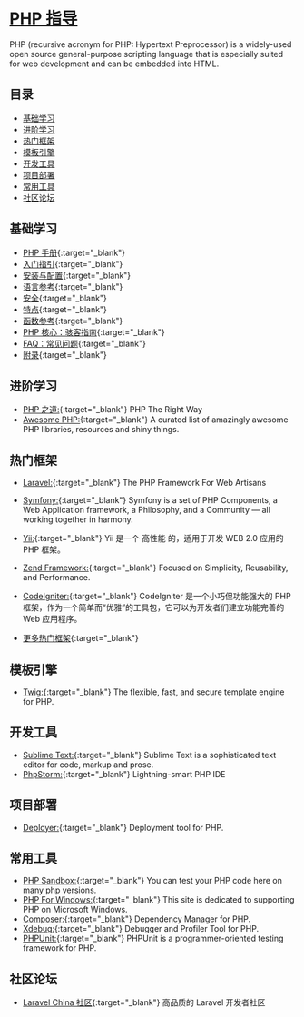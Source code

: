 # [PHP 指导](https://openset.github.io/php-guide/)
PHP (recursive acronym for PHP: Hypertext Preprocessor) is a widely-used open source general-purpose scripting language that is especially suited for web development and can be embedded into HTML.

## 目录
  - [基础学习](#基础学习)
  - [进阶学习](#进阶学习)
  - [热门框架](#热门框架)
  - [模板引擎](#模板引擎)
  - [开发工具](#开发工具)
  - [项目部署](#项目部署)
  - [常用工具](#常用工具)
  - [社区论坛](#社区论坛)

## 基础学习
  - [PHP 手册](http://php.net/manual/zh/){:target="_blank"}
  - [入门指引](http://php.net/manual/zh/getting-started.php){:target="_blank"}
  - [安装与配置](http://php.net/manual/zh/install.php){:target="_blank"}
  - [语言参考](http://php.net/manual/zh/langref.php){:target="_blank"}
  - [安全](http://php.net/manual/zh/security.php){:target="_blank"}
  - [特点](http://php.net/manual/zh/features.php){:target="_blank"}
  - [函数参考](http://php.net/manual/zh/funcref.php){:target="_blank"}
  - [PHP 核心：骇客指南](http://php.net/manual/zh/internals2.php){:target="_blank"}
  - [FAQ：常见问题](http://php.net/manual/zh/faq.php){:target="_blank"}
  - [附录](http://php.net/manual/zh/appendices.php){:target="_blank"}

## 进阶学习
  - [PHP 之道:](http://www.phptherightway.com/){:target="_blank"} PHP The Right Way
  - [Awesome PHP:](https://openset.github.io/awesome-php/){:target="_blank"} A curated list of amazingly awesome PHP libraries, resources and shiny things.

## 热门框架
  - [Laravel:](https://laravel.com/){:target="_blank"} The PHP Framework For Web Artisans
  - [Symfony:](http://symfony.com/){:target="_blank"} Symfony is a set of PHP Components, a Web Application framework, a Philosophy, and a Community — all working together in harmony.
  - [Yii:](http://www.yiiframework.com/){:target="_blank"} Yii 是一个 高性能 的，适用于开发 WEB 2.0 应用的 PHP 框架。
  - [Zend Framework:](https://framework.zend.com/){:target="_blank"} Focused on Simplicity, Reusability, and Performance.
  - [CodeIgniter:](https://codeigniter.org.cn/){:target="_blank"} CodeIgniter 是一个小巧但功能强大的 PHP 框架，作为一个简单而“优雅”的工具包，它可以为开发者们建立功能完善的 Web 应用程序。

  - [更多热门框架](https://github.com/codeguy/php-the-right-way/wiki/Frameworks){:target="_blank"}

## 模板引擎
  - [Twig:](https://twig.symfony.com/){:target="_blank"} The flexible, fast, and secure template engine for PHP.

## 开发工具
  - [Sublime Text:](http://www.sublimetext.com/){:target="_blank"} Sublime Text is a sophisticated text editor for code, markup and prose.
  - [PhpStorm:](http://www.jetbrains.com/phpstorm/){:target="_blank"} Lightning-smart PHP IDE

## 项目部署
  - [Deployer:](https://deployer.org/){:target="_blank"} Deployment tool for PHP.

## 常用工具
  - [PHP Sandbox:](http://sandbox.onlinephpfunctions.com/){:target="_blank"} You can test your PHP code here on many php versions.
  - [PHP For Windows:](http://windows.php.net/){:target="_blank"} This site is dedicated to supporting PHP on Microsoft Windows.
  - [Composer:](http://sandbox.onlinephpfunctions.com/){:target="_blank"} Dependency Manager for PHP.
  - [Xdebug:](https://xdebug.org/){:target="_blank"} Debugger and Profiler Tool for PHP.
  - [PHPUnit:](http://sandbox.onlinephpfunctions.com/){:target="_blank"} PHPUnit is a programmer-oriented testing framework for PHP.

## 社区论坛
  - [Laravel China 社区](https://laravel-china.org/){:target="_blank"} 高品质的 Laravel 开发者社区
